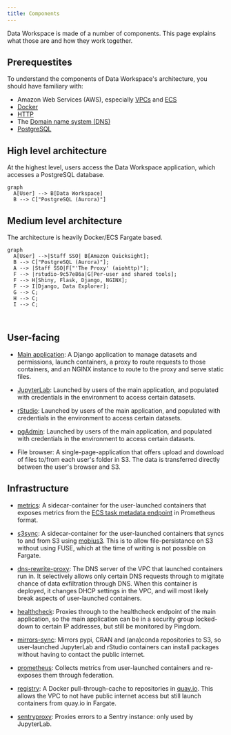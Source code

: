 ```yaml
---
title: Components
---
```


Data Workspace is made of a number of components. This page explains what those are and how they work together.


## Prerequestites

To understand the components of Data Workspace's architecture, you should have familiary with:

- Amazon Web Services (AWS), especially [VPCs](https://docs.aws.amazon.com/vpc/latest/userguide/what-is-amazon-vpc.html) and [ECS](https://aws.amazon.com/ecs/)
- [Docker](https://aws.amazon.com/docker/)
- [HTTP](https://developer.mozilla.org/en-US/docs/Web/HTTP/Overview)
- The [Domain name system (DNS)](https://aws.amazon.com/route53/what-is-dns/)
- [PostgreSQL](https://www.postgresql.org/)


## High level architecture

At the highest level, users access the Data Workspace application, which accesses a PostgreSQL database.

```mermaid
graph
  A[User] --> B[Data Workspace]
  B --> C["PostgreSQL (Aurora)"]
```

## Medium level architecture

The architecture is heavily Docker/ECS Fargate based.

``` mermaid
graph
  A[User] -->|Staff SSO| B[Amazon Quicksight];
  B --> C["PostgreSQL (Aurora)"];
  A --> |Staff SSO|F["'The Proxy' (aiohttp)"];
  F --> |rstudio-9c57e86a|G[Per-user and shared tools];
  F --> H[Shiny, Flask, Django, NGINX];
  F --> I[Django, Data Explorer];
  G --> C;
  H --> C;
  I --> C;



```

## User-facing

- [Main application](https://quay.io/repository/uktrade/data-workspace):
  A Django application to manage datasets and permissions, launch containers, a proxy to route requests to those containers, and an NGINX instance to route to the proxy and serve static files.

- [JupyterLab](https://quay.io/repository/uktrade/data-workspace-jupyterlab):
  Launched by users of the main application, and populated with credentials in the environment to access certain datasets.

- [rStudio](https://quay.io/repository/uktrade/data-workspace-rstudio):
  Launched by users of the main application, and populated with credentials in the environment to access certain datasets.

- [pgAdmin](https://quay.io/repository/uktrade/data-workspace-pgadmin): 
  Launched by users of the main application, and populated with credentials in the environment to access certain datasets.

- File browser:
  A single-page-application that offers upload and download of files to/from each user's folder in S3. The data is transferred directly between the user's browser and S3.

## Infrastructure

- [metrics](https://quay.io/repository/uktrade/data-workspace-metrics):
  A sidecar-container for the user-launched containers that exposes metrics from the [ECS task metadata endpoint](https://docs.aws.amazon.com/AmazonECS/latest/developerguide/task-metadata-endpoint-v3.html) in Prometheus format.

- [s3sync](https://quay.io/repository/uktrade/data-workspace-s3sync):
  A sidecar-container for the user-launched containers that syncs to and from S3 using [mobius3](https://github.com/uktrade/mobius3). This is to allow file-persistance on S3 without using FUSE, which at the time of writing is not possible on Fargate.

- [dns-rewrite-proxy](https://quay.io/repository/uktrade/data-workspace-dns-rewrite-proxy):
  The DNS server of the VPC that launched containers run in. It selectively allows only certain DNS requests through to migitate chance of data exfiltration through DNS. When this container is deployed, it changes DHCP settings in the VPC, and will most likely break aspects of user-launched containers.

- [healthcheck](https://quay.io/repository/uktrade/data-workspace-healthcheck):
  Proxies through to the healthcheck endpoint of the main application, so the main application can be in a security group locked-down to certain IP addresses, but still be monitored by Pingdom.

- [mirrors-sync](https://quay.io/repository/uktrade/data-workspace-mirrors-sync):
  Mirrors pypi, CRAN and (ana)conda repositories to S3, so user-launched JupyterLab and rStudio containers can install packages without having to contact the public internet.

- [prometheus](https://quay.io/repository/uktrade/data-workspace-prometheus):
  Collects metrics from user-launched containers and re-exposes them through federation.

- [registry](https://quay.io/repository/uktrade/data-workspace-registry):
  A Docker pull-through-cache to repositories in [quay.io](https://quay.io/organization/uktrade). This allows the VPC to not have public internet access but still launch containers from quay.io in Fargate.

- [sentryproxy](https://quay.io/repository/uktrade/data-workspace-sentryproxy):
  Proxies errors to a Sentry instance: only used by JupyterLab.
